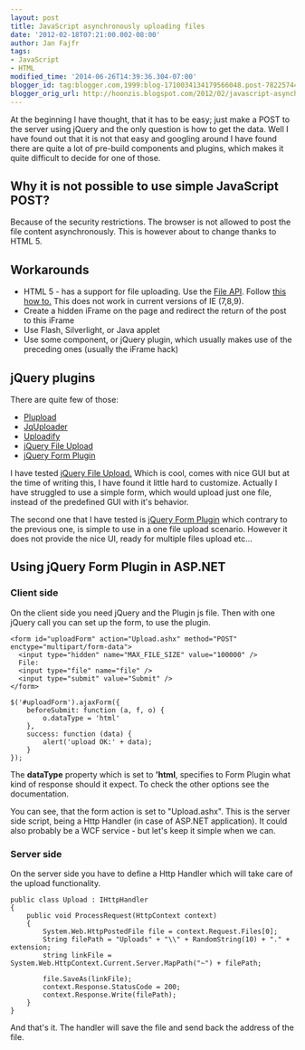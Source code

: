 ```yaml
---
layout: post
title: JavaScript asynchronously uploading files
date: '2012-02-18T07:21:00.002-08:00'
author: Jan Fajfr
tags:
- JavaScript
- HTML
modified_time: '2014-06-26T14:39:36.304-07:00'
blogger_id: tag:blogger.com,1999:blog-1710034134179566048.post-7822574463715932634
blogger_orig_url: http://hoonzis.blogspot.com/2012/02/javascript-asynchronously-uploading.html
---
```

At the beginning I have thought, that it has to be easy; just make a
POST to the server using jQuery and the only question is how to get the
data. Well I have found out that it is not that easy and googling around
I have found there are quite a lot of pre-build components and plugins,
which makes it quite difficult to decide for one of those.

Why it is not possible to use simple JavaScript POST?
-----------------------------------------------------

Because of the security restrictions. The browser is not allowed to post
the file content asynchronously. This is however about to change thanks
to HTML 5.


Workarounds
-----------

-   HTML 5 - has a support for file uploading. Use the [File
    API](http://dev.w3.org/2006/webapi/FileAPI/). Follow [this
    how to.]() This does not work in current versions of IE (7,8,9).
-   Create a hidden iFrame on the page and redirect the return of the
    post to this iFrame
-   Use Flash, Silverlight, or Java applet
-   Use some component, or jQuery plugin, which usually makes use of the
    preceding ones (usually the iFrame hack)



jQuery plugins
--------------

There are quite few of those:

-   [Plupload](http://www.plupload.com/example_queuewidget.php)
-   [JqUploader](http://valums.com/ajax-upload/)
-   [Uploadify](http://www.uploadify.com/demos/)
-   [jQuery File Upload](http://blueimp.github.com/jQuery-File-Upload/)
-   [jQuery Form Plugin](http://malsup.com/jquery/form/#file-upload)


I have tested [jQuery File
Upload.](http://blueimp.github.com/jQuery-File-Upload/) Which is cool,
comes with nice GUI but at the time of writing this, I have found it
little hard to customize. Actually I have struggled to use a simple
form, which would upload just one file, instead of the predefined GUI
with it's behavior.

The second one that I have tested is [jQuery Form
Plugin](http://malsup.com/jquery/form/#file-upload) which contrary to
the previous one, is simple to use in a one file upload scenario.
However it does not provide the nice UI, ready for multiple files upload
etc...


Using jQuery Form Plugin in ASP.NET
-----------------------------------

### Client side

On the client side you need jQuery and the Plugin js file. Then with one
jQuery call you can set up the form, to use the plugin.

``` 
<form id="uploadForm" action="Upload.ashx" method="POST" enctype="multipart/form-data">
  <input type="hidden" name="MAX_FILE_SIZE" value="100000" />
  File:
  <input type="file" name="file" />
  <input type="submit" value="Submit" />
</form>
```

``` 
$('#uploadForm').ajaxForm({
    beforeSubmit: function (a, f, o) {
        o.dataType = 'html'
    },
    success: function (data) {
        alert('upload OK:' + data);
    }
});
```

The **dataType** property which is set to **'html**, specifies to Form
Plugin what kind of response should it expect. To check the other
options see the documentation.

You can see, that the form action is set to "Upload.ashx". This is the
server side script, being a Http Handler (in case of ASP.NET
application). It could also probably be a WCF service - but let's keep
it simple when we can.

### Server side

On the server side you have to define a Http Handler which will take
care of the upload functionality.

``` 
public class Upload : IHttpHandler
{
    public void ProcessRequest(HttpContext context)
    {
        System.Web.HttpPostedFile file = context.Request.Files[0];
        String filePath = "Uploads" + "\\" + RandomString(10) + "." + extension;
        string linkFile = System.Web.HttpContext.Current.Server.MapPath("~") + filePath;

        file.SaveAs(linkFile);
        context.Response.StatusCode = 200;
        context.Response.Write(filePath);
    }
}
```

And that's it. The handler will save the file and send back the address
of the file.
